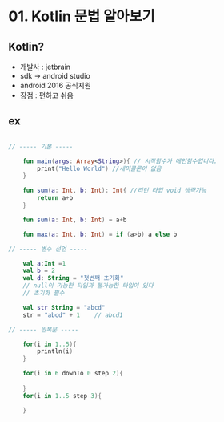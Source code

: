 # 01. Kotlin 문법 알아보기

## Kotlin?
- 개발사 : jetbrain
- sdk -> android studio
- android 2016 공식지원
- 장점 : 편하고 쉬움

## ex

```kotlin

// ----- 기본 -----

    fun main(args: Array<String>){ // 시작함수가 메인함수입니다.
        print("Hello World") //세미콜론이 없음
    }

    fun sum(a: Int, b: Int): Int{ //리턴 타입 void 생략가능
        return a+b
    }

    fun sum(a: Int, b: Int) = a+b

    fun max(a: Int, b: Int) = if (a>b) a else b

// ----- 변수 선언 -----

    val a:Int =1
    val b = 2
    val d: String = "첫번째 초기화"
    // null이 가능한 타입과 불가능한 타입이 있다
    // 초기화 필수

    val str String = "abcd"
    str = "abcd" + 1    // abcd1

// ----- 반복문 ----- 

    for(i in 1..5){
        println(i)
    }

    for(i in 6 downTo 0 step 2){
        
    }
    for(i in 1..5 step 3){

    }
```